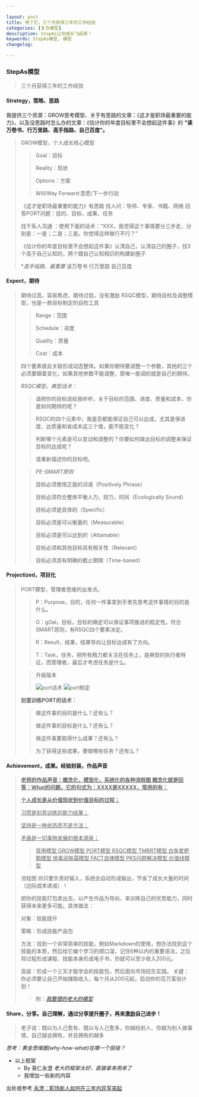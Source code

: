 ```yaml
---

layout: post
title: 用了它，三个月获得三年的工作经验
categories: [复合模型]
description: StepAs让你成长飞起来！
keywords: StepAs模型, 模型
changelog:

---
```



### StepAs模型

> 三个月获得三年的工作经验


#### **Strategy，策略、思路**
  
我提供三个资源：GROW思考模型、关于有思路的文章：《这才是职场最重要的能力》，以及没思路时怎么办的文章：《估计你的年度目标里不会想起这件事》的 **“读万卷书、行万里路、高手指路、自己百度”。**
>
> GROW模型，个人成长核心模型
>
>>Goal：目标
>>
>>Reality：现状
>>
>>Options：方案
>>
>>Will/Way Forward:意愿/下一步行动
>
>《这才是职场最重要的能力》有思路
>找人问：导师、专家、书籍、网络
>回答PORT问题：目的、目标、成果、任务
>
>找干系人沟通 ：使用下面的话术：“XXX，我觉得这个事情要分三步走，分别是：一是；二是；三是。你觉得这样做行不行？”
>
>《估计你的年度目标里不会想起这件事》认清自己，认清自己的圈子，找3个高于自己认知的，两个跟自己认知相识的构建新圈子
>
>**高手指路、最重要*
>读万卷书
>行万里路
>自己百度


#### **Expect，期待**

> 期待过高，容易焦虑，期待过低，没有激励
>RSQC模型，期待自检及调整模型，也是一款目标制定的自检工具
>
>>Range：范围
>>
>>Schedule：进度
>>
>>Quality：质量
>>
>>Cost：成本
>
>四个要素彼此关联形成动态整体。如果你期待要调整一个参数，其他的三个必须要跟着变化，如果其他参数不能调整，那唯一能调的就是自己的期待。
>
>*RSQC模型，典型话术：*
>
>>请把你的目标说给我听听，关于目标的范围、进度、质量和成本，你是如何期待的呢？
>>
>>RSQC的四个元素中，我是否都能保证自己可以达成，尤其是保进度、达质量和省成本这三个值，能不能变化？
>>
>>判断哪个元素是可以变动和调整的？你要如何做出目标的调整来保证目标的达成呢？
>>
>>请重新描述你的目标吧。
>
>>*PE-SMART原则*
>>
>>目标必须使用正面的词语（Positively Phrase）
>>
>>目标必须符合整体平衡人力、财力，时间（Ecologically Sound）
>>
>>目标必须是具体的（Specific）
>>
>>目标必须是可以衡量的（Measurable）
>>
>>目标必须是可以达到的（Attainable）
>>
>>目标必须和其他目标具有相关性（Relevant）
>>
>>目标必须具有明确的截止期限（Time-based）

#### **Projectized，项目化**
  
> PORT模型，管理者思维的出发点。
>
>>P：Purpose，目的，任何一件事拿到手里先思考这件事情的目的是什么。
>>
>>O：gOal，目标，目标的确定可以保证事项推进的稳定性。符合SMART原则，有RSQC四个要素决定。
>>
>>R：Result，结果，结果导向让目标达成有了方向。
>>
>>T：Task，任务，把所有精力都关注在任务上，是典型的执行者特征，而管理者，最后才考虑任务是什么。
>
>>升级版本
>>
>>![port话术](/images/wiki/port-hs.jpg)
>>![port制定](/images/wiki/port-zhiding.jpg)
>
>**刻意训练PORT的话术：**
>>做这件事的目的是什么？还有么？
>>
>>做这件事的目标是什么？还有么？
>>
>>做这件事要取得什么成果？还有么？
>>
>>为了获得这些成果，要做哪些任务？还有么？

####  **Achievement，成果。经验封装，作品声音**

>**<u>老师的作品声音：概念化，模型化，系统化的各种流程图
>概念化就是回答：What的问题，它的句式为：XXXX是XXXXX，常用的有：</u>**
>
>**<u>个人成长是从价值现状到价值目标的过程；</u>**
>
><u>习惯是刻意训练的能力结果；
>
>坚持是一种状态而不是方法；
>
>矛盾是一切事物发展的根本源泉；
>>常用模型
>>GROW模型
>>PORT模型
>>RSQC模型
>>TMBRT模型
>>白兔爱肥鹅模型
>>排毒润肤霜模型
>>FACT自律模型
>> PKS问题解决模型
>>价值线模型</u>
>
>流程图 你只要负责好输入，系统会自动形成输出，节省了成长大量的时间（边际成本递减）！
>
>把你的技能打包卖出去，以产生作品为导向，来训练自己的优势能力，同时获得未来更多可能。具体做法：
>
>对象：技能提升
>
>策略：形成技能产品包
>
>方法：找到一个非常简单的技能，例如Markdown的使用，想办法找到这个技能的本质，然后给它编个学习的顺口溜，记住6种以内的重要语法，之后将过程形成课程、技能本身形成电子书，你就可以至少收入200元。
>
>高级：形成一个三天才能学会的技能包，然后面向市场招生实践。
>关键：你必须要让自己开始赚取收入，每个月从200元起，启动你的百万富翁计划！
>
>>附：[*我整理的老大的模型*](https://mubu.com/doc/4VrG6-Iw3)

####  **Share，分享。自己理解，通过分享提升圈子，再来激励自己进步！**

>
>老子说：既以为人己愈有、既以与人己愈多，你越给别人、你越为别人做事情，自己越会拥有，并且拥有的越多

*思考：黄金思维圈(why-how-what)在哪一个层级？*

- 以上框架 
  - By 易仁永澄 *老大的框架太好，直接拿来用来了*
  - 我增加一些新的内容

出处或参考
[永澄：职场新人如何在三年内异军突起](http://mp.weixin.qq.com/s/GPuejxh7bsN_SCAhbWEdrQ)
